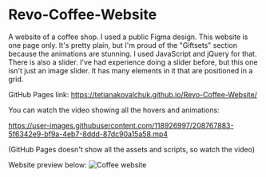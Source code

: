 # Revo-Coffee-Website
A website of a coffee shop.
I used a public Figma design. This website is one page only. It's pretty plain, but I'm proud of the "Giftsets" section because the animations are stunning. I used JavaScript and jQuery for that. There is also a slider. I've had experience doing a slider before, but this one isn't just an image slider. It has many elements in it that are positioned in a grid.

GitHub Pages link: https://tetianakovalchuk.github.io/Revo-Coffee-Website/


You can watch the video showing all the hovers and animations:


https://user-images.githubusercontent.com/118926997/208767883-5f6342e9-bf9a-4eb7-8ddd-87dc90a15a58.mp4



(GitHub Pages doesn't show all the assets and scripts, so watch the video)


Website preview below:
![Coffee website](https://user-images.githubusercontent.com/118926997/208767959-e4c834ad-f45b-4e49-9014-631a2081a60f.png)
